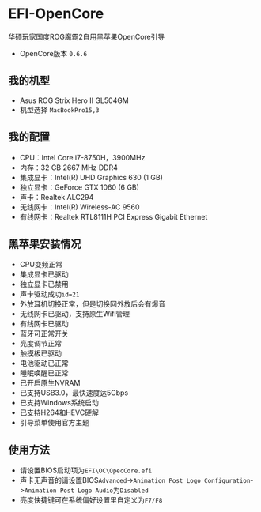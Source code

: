 # EFI-OpenCore
华硕玩家国度ROG魔霸2自用黑苹果OpenCore引导
* OpenCore版本 `0.6.6`

## 我的机型
* Asus ROG Strix Hero II GL504GM
* 机型选择 `MacBookPro15,3`

## 我的配置
* CPU：Intel Core i7-8750H，3900MHz
* 内存：32 GB 2667 MHz DDR4
* 集成显卡：Intel(R) UHD Graphics 630 (1 GB)
* 独立显卡：GeForce GTX 1060 (6 GB)
* 声卡：Realtek ALC294
* 无线网卡：Intel(R) Wireless-AC 9560
* 有线网卡：Realtek RTL8111H PCI Express Gigabit Ethernet

## 黑苹果安装情况
* CPU变频正常
* 集成显卡已驱动
* 独立显卡已禁用
* 声卡驱动成功`id=21`
* 外放耳机切换正常，但是切换回外放后会有爆音
* 无线网卡已驱动，支持原生Wifi管理
* 有线网卡已驱动
* 蓝牙可正常开关
* 亮度调节正常
* 触摸板已驱动
* 电池驱动已正常
* 睡眠唤醒已正常
* 已开启原生NVRAM
* 已支持USB3.0，最快速度达5Gbps
* 已支持Windows系统启动
* 已支持H264和HEVC硬解
* 引导菜单使用官方主题

## 使用方法
* 请设置BIOS启动项为`EFI\OC\OpecCore.efi`
* 声卡无声音的请设置BIOS`Advanced`->`Animation Post Logo Configuration`->`Animation Post Logo Audio`为`Disabled`
* 亮度快捷键可在系统偏好设置里自定义为`F7/F8`
